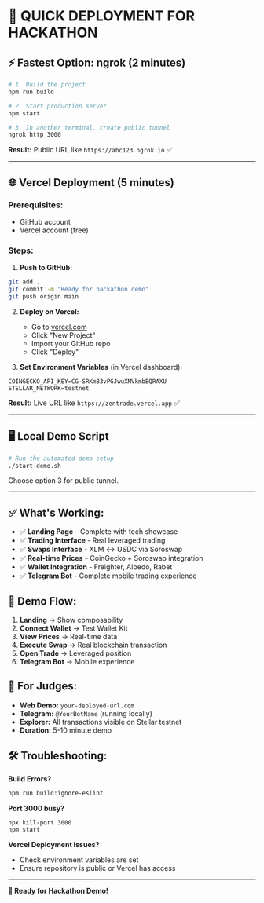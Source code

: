 # 🚀 QUICK DEPLOYMENT FOR HACKATHON

## ⚡ Fastest Option: ngrok (2 minutes)

```bash
# 1. Build the project
npm run build

# 2. Start production server
npm start

# 3. In another terminal, create public tunnel
ngrok http 3000
```

**Result:** Public URL like `https://abc123.ngrok.io` ✅

---

## 🌐 Vercel Deployment (5 minutes)

### Prerequisites:
- GitHub account
- Vercel account (free)

### Steps:

1. **Push to GitHub:**
```bash
git add .
git commit -m "Ready for hackathon demo"
git push origin main
```

2. **Deploy on Vercel:**
   - Go to [vercel.com](https://vercel.com)
   - Click "New Project"
   - Import your GitHub repo
   - Click "Deploy"

3. **Set Environment Variables** (in Vercel dashboard):
```
COINGECKO_API_KEY=CG-SRKm83vPGJwuXMVkmbBQRAXU
STELLAR_NETWORK=testnet
```

**Result:** Live URL like `https://zentrade.vercel.app` ✅

---

## 🖥️ Local Demo Script

```bash
# Run the automated demo setup
./start-demo.sh
```

Choose option 3 for public tunnel.

---

## ✅ What's Working:

- ✅ **Landing Page** - Complete with tech showcase
- ✅ **Trading Interface** - Real leveraged trading
- ✅ **Swaps Interface** - XLM ↔ USDC via Soroswap
- ✅ **Real-time Prices** - CoinGecko + Soroswap integration
- ✅ **Wallet Integration** - Freighter, Albedo, Rabet
- ✅ **Telegram Bot** - Complete mobile trading experience

## 📱 Demo Flow:

1. **Landing** → Show composability
2. **Connect Wallet** → Test Wallet Kit
3. **View Prices** → Real-time data
4. **Execute Swap** → Real blockchain transaction
5. **Open Trade** → Leveraged position
6. **Telegram Bot** → Mobile experience

## 🎯 For Judges:

- **Web Demo:** `your-deployed-url.com`
- **Telegram:** `@YourBotName` (running locally)
- **Explorer:** All transactions visible on Stellar testnet
- **Duration:** 5-10 minute demo

## 🛠️ Troubleshooting:

**Build Errors?**
```bash
npm run build:ignore-eslint
```

**Port 3000 busy?**
```bash
npx kill-port 3000
npm start
```

**Vercel Deployment Issues?**
- Check environment variables are set
- Ensure repository is public or Vercel has access

---

**🎉 Ready for Hackathon Demo!**
